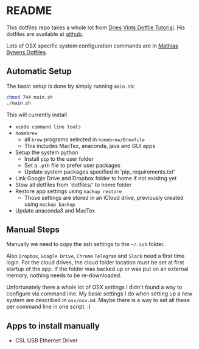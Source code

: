 # README

This dotfiles repo takes a whole lot from [Dries Vints Dotfile Tutorial](https://driesvints.com/blog/getting-started-with-dotfiles).
His dotfiles are available at [github](https://github.com/driesvints/dotfiles/blob/master/install.sh).

Lots of OSX specific system configuration commands are in [Mathias Bynens Dotfiles](https://github.com/mathiasbynens/dotfiles).

## Automatic Setup

The basic setup is done by simply running `main.sh`:
```bash
chmod 744 main.sh
./main.sh
```

This will currently install
- `xcode command line tools`
- `homebrew`
    + all `brew` programs selected in `homebrew/Brewfile`
    + This includes MacTex, anaconda, java and GUI apps
- Setup the system python
    + Install `pip` to the user folder
    + Set a `.pth` file to prefer user packages
    + Update system packages specified in 'pip_requirements.txt'
- Link Google Drive and Dropbox folder to home if not exisitng yet
- Stow all dotfiles from 'dotfiles/' to home folder
- Restore app settings using `mackup restore`
    + Those settings are stored in an iCloud drive, previously created using `mackup backup`
- Update anaconda3 and MacTex

## Manual Steps

Manually we need to copy the ssh settings to the `~/.ssh` folder.

Also `Dropbox`, `Google Drive`, `Chrome` `Telegram` and `Slack` need a first time login.
For the cloud drives, the cloud folder location must be set at first startup of the app.
If the folder was backed up or was put on an external memory, nothing needs to be re-downloaded.

Unfortunately there a whole lot of OSX settings I didn't found a way to configure via command line.
My basic settings I do when setting up a new system are described in `osx/osx.md`.
Maybe there is a way to set all these per command line in one script. :) 

## Apps to install manually

- CSL USB Ethernet Driver
